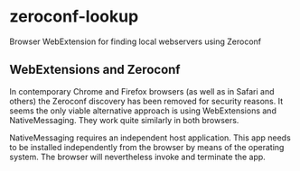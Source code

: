 zeroconf-lookup
===============

Browser WebExtension for finding local webservers using Zeroconf

WebExtensions and Zeroconf
--------------------------

In contemporary Chrome and Firefox browsers (as well as in Safari and
others) the Zeroconf discovery has been removed for security reasons. It
seems the only viable alternative approach is using WebExtensions and
NativeMessaging. They work quite similarly in both browsers.

NativeMessaging requires an independent host application. This app needs
to be installed independently from the browser by means of the operating
system. The browser will nevertheless invoke and terminate the app.


